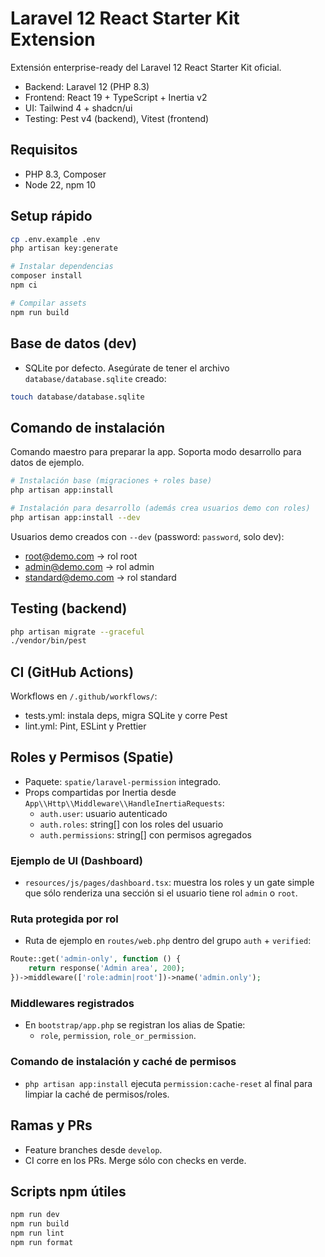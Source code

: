 # Laravel 12 React Starter Kit Extension

Extensión enterprise-ready del Laravel 12 React Starter Kit oficial.

- Backend: Laravel 12 (PHP 8.3)
- Frontend: React 19 + TypeScript + Inertia v2
- UI: Tailwind 4 + shadcn/ui
- Testing: Pest v4 (backend), Vitest (frontend)

## Requisitos
- PHP 8.3, Composer
- Node 22, npm 10

## Setup rápido
```bash
cp .env.example .env
php artisan key:generate

# Instalar dependencias
composer install
npm ci

# Compilar assets
npm run build
```

## Base de datos (dev)
- SQLite por defecto. Asegúrate de tener el archivo `database/database.sqlite` creado:
```bash
touch database/database.sqlite
```

## Comando de instalación
Comando maestro para preparar la app. Soporta modo desarrollo para datos de ejemplo.

```bash
# Instalación base (migraciones + roles base)
php artisan app:install

# Instalación para desarrollo (además crea usuarios demo con roles)
php artisan app:install --dev
```

Usuarios demo creados con `--dev` (password: `password`, solo dev):
- root@demo.com → rol root
- admin@demo.com → rol admin
- standard@demo.com → rol standard

## Testing (backend)
```bash
php artisan migrate --graceful
./vendor/bin/pest
```

## CI (GitHub Actions)
Workflows en `/.github/workflows/`:
- tests.yml: instala deps, migra SQLite y corre Pest
- lint.yml: Pint, ESLint y Prettier

## Roles y Permisos (Spatie)
- Paquete: `spatie/laravel-permission` integrado.
- Props compartidas por Inertia desde `App\\Http\\Middleware\\HandleInertiaRequests`:
  - `auth.user`: usuario autenticado
  - `auth.roles`: string[] con los roles del usuario
  - `auth.permissions`: string[] con permisos agregados

### Ejemplo de UI (Dashboard)
- `resources/js/pages/dashboard.tsx`: muestra los roles y un gate simple que sólo renderiza una sección si el usuario tiene rol `admin` o `root`.

### Ruta protegida por rol
- Ruta de ejemplo en `routes/web.php` dentro del grupo `auth` + `verified`:

```php
Route::get('admin-only', function () {
    return response('Admin area', 200);
})->middleware(['role:admin|root'])->name('admin.only');
```

### Middlewares registrados
- En `bootstrap/app.php` se registran los alias de Spatie:
  - `role`, `permission`, `role_or_permission`.

### Comando de instalación y caché de permisos
- `php artisan app:install` ejecuta `permission:cache-reset` al final para limpiar la caché de permisos/roles.

## Ramas y PRs
- Feature branches desde `develop`.
- CI corre en los PRs. Merge sólo con checks en verde.

## Scripts npm útiles
```bash
npm run dev
npm run build
npm run lint
npm run format
```
